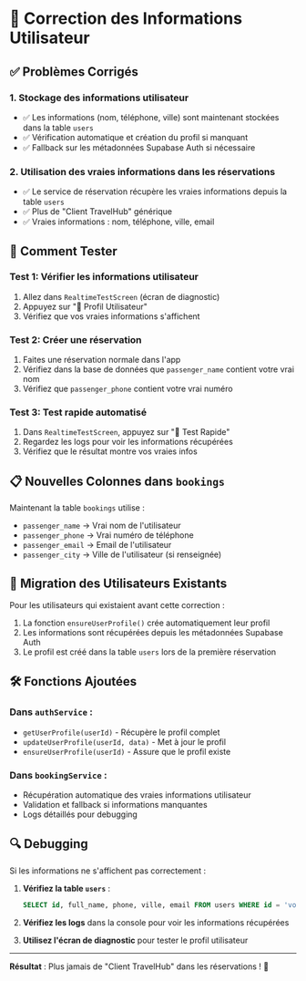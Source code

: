 # 🔧 Correction des Informations Utilisateur

## ✅ Problèmes Corrigés

### 1. **Stockage des informations utilisateur**
- ✅ Les informations (nom, téléphone, ville) sont maintenant stockées dans la table `users`
- ✅ Vérification automatique et création du profil si manquant
- ✅ Fallback sur les métadonnées Supabase Auth si nécessaire

### 2. **Utilisation des vraies informations dans les réservations**
- ✅ Le service de réservation récupère les vraies informations depuis la table `users`
- ✅ Plus de "Client TravelHub" générique
- ✅ Vraies informations : nom, téléphone, ville, email

## 🧪 Comment Tester

### Test 1: Vérifier les informations utilisateur
1. Allez dans `RealtimeTestScreen` (écran de diagnostic)
2. Appuyez sur "👤 Profil Utilisateur"
3. Vérifiez que vos vraies informations s'affichent

### Test 2: Créer une réservation
1. Faites une réservation normale dans l'app
2. Vérifiez dans la base de données que `passenger_name` contient votre vrai nom
3. Vérifiez que `passenger_phone` contient votre vrai numéro

### Test 3: Test rapide automatisé
1. Dans `RealtimeTestScreen`, appuyez sur "🧪 Test Rapide"
2. Regardez les logs pour voir les informations récupérées
3. Vérifiez que le résultat montre vos vraies infos

## 📋 Nouvelles Colonnes dans `bookings`

Maintenant la table `bookings` utilise :
- `passenger_name` → Vrai nom de l'utilisateur
- `passenger_phone` → Vrai numéro de téléphone  
- `passenger_email` → Email de l'utilisateur
- `passenger_city` → Ville de l'utilisateur (si renseignée)

## 🔄 Migration des Utilisateurs Existants

Pour les utilisateurs qui existaient avant cette correction :
1. La fonction `ensureUserProfile()` crée automatiquement leur profil
2. Les informations sont récupérées depuis les métadonnées Supabase Auth
3. Le profil est créé dans la table `users` lors de la première réservation

## 🛠️ Fonctions Ajoutées

### Dans `authService` :
- `getUserProfile(userId)` - Récupère le profil complet
- `updateUserProfile(userId, data)` - Met à jour le profil
- `ensureUserProfile(userId)` - Assure que le profil existe

### Dans `bookingService` :
- Récupération automatique des vraies informations utilisateur
- Validation et fallback si informations manquantes
- Logs détaillés pour debugging

## 🔍 Debugging

Si les informations ne s'affichent pas correctement :

1. **Vérifiez la table `users`** :
   ```sql
   SELECT id, full_name, phone, ville, email FROM users WHERE id = 'votre-user-id';
   ```

2. **Vérifiez les logs** dans la console pour voir les informations récupérées

3. **Utilisez l'écran de diagnostic** pour tester le profil utilisateur

---

**Résultat** : Plus jamais de "Client TravelHub" dans les réservations ! 🎉
